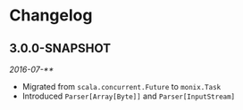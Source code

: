 # Changelog

## 3.0.0-SNAPSHOT

_2016-07-**_

 * Migrated from `scala.concurrent.Future` to `monix.Task`
 * Introduced `Parser[Array[Byte]]` and `Parser[InputStream]`